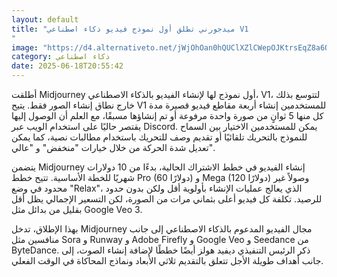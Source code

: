 ```yaml
---
layout: default
title: "ميدجورني تطلق أول نموذج فيديو ذكاء اصطناعي V1
"
image: "https://d4.alternativeto.net/jWjOhOan0hQUClXZlCWepOJKtrsEqZ8a6QX1SVGJNFw/rs:fill:1520:760:0/g:ce:0:0/YWJzOi8vZGlzdC9jb250ZW50LzE3NTAyODE5NzU4NDEucG5n.png"
category: ذكاء اصطناعي
date: 2025-06-18T20:55:42
---
```


أطلقت Midjourney أول نموذج لها لإنشاء الفيديو بالذكاء الاصطناعي، V1، لتتوسع بذلك خارج نطاق إنشاء الصور فقط. يتيح V1 للمستخدمين إنشاء أربعة مقاطع فيديو قصيرة مدة كل منها 5 ثوانٍ من صورة واحدة مرفوعة أو تم إنشاؤها مسبقًا، مع العلم أن الوصول إليها يقتصر حاليًا على استخدام الويب عبر Discord. يمكن للمستخدمين الاختيار بين السماح للنموذج بالتحريك تلقائيًا أو تقديم وصف للتحريك باستخدام مطالبات نصية، كما يمكن تعديل شدة الحركة من خلال خيارات "منخفض" و "عالي".

يتضمن Midjourney إنشاء الفيديو في خطط الاشتراك الحالية، بدءًا من 10 دولارات شهريًا للخطة الأساسية. تتيح خطط Pro (60 دولارًا) و Mega (120 دولارًا) وصولاً غير محدود في وضع "Relax"، الذي يعالج عمليات الإنشاء بأولوية أقل ولكن بدون حدود للرصيد. تكلفة كل فيديو أعلى بثماني مرات من الصورة، لكن التسعير الإجمالي يظل أقل بقليل من بدائل مثل Google Veo 3.

بهذا الإطلاق، تدخل Midjourney مجال الفيديو المدعوم بالذكاء الاصطناعي إلى جانب منافسين مثل Sora و Runway و Adobe Firefly و Google Veo و Seedance من ByteDance. ذكر الرئيس التنفيذي ديفيد هولز أيضًا خططًا لإضافة إنشاء الصوت، إلى جانب أهداف طويلة الأجل تتعلق بالتقديم ثلاثي الأبعاد ونماذج المحاكاة في الوقت الفعلي.
